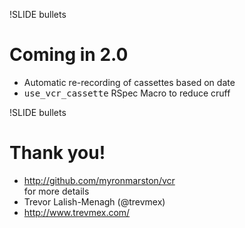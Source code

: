 !SLIDE bullets
# Coming in 2.0 #
* Automatic re-recording of cassettes based on date
* <tt>use_vcr_cassette</tt> RSpec Macro to reduce cruff

!SLIDE bullets
# Thank you! #
* http://github.com/myronmarston/vcr<br />for more details
* Trevor Lalish-Menagh (@trevmex)
* http://www.trevmex.com/
